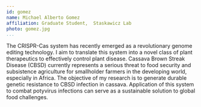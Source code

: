 ```yaml
---
id: gomez
name: Michael Alberto Gomez
affiliation: Graduate Student,	Staskawicz Lab
photo: gomez.jpg
...
```


The CRISPR-Cas system has recently emerged as a revolutionary genome editing
technology. I aim to translate this system into a novel class of plant
therapeutics to effectively control plant disease. Cassava Brown Streak Disease
(CBSD) currently represents a serious threat to food security and subsistence
agriculture for smallholder farmers in the developing world, especially in
Africa. The objective of my research is to generate durable genetic resistance
to CBSD infection in cassava. Application of this system to combat potyvirus
infections can serve as a sustainable solution to global food challenges.
